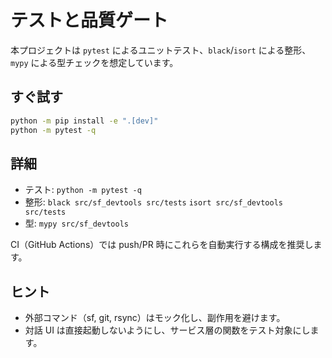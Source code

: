 # テストと品質ゲート

本プロジェクトは `pytest` によるユニットテスト、`black`/`isort` による整形、`mypy` による型チェックを想定しています。

## すぐ試す

```bash
python -m pip install -e ".[dev]"
python -m pytest -q
```

## 詳細

- テスト: `python -m pytest -q`
- 整形: `black src/sf_devtools src/tests` `isort src/sf_devtools src/tests`
- 型: `mypy src/sf_devtools`

CI（GitHub Actions）では push/PR 時にこれらを自動実行する構成を推奨します。

## ヒント

- 外部コマンド（sf, git, rsync）はモック化し、副作用を避けます。
- 対話 UI は直接起動しないようにし、サービス層の関数をテスト対象にします。

